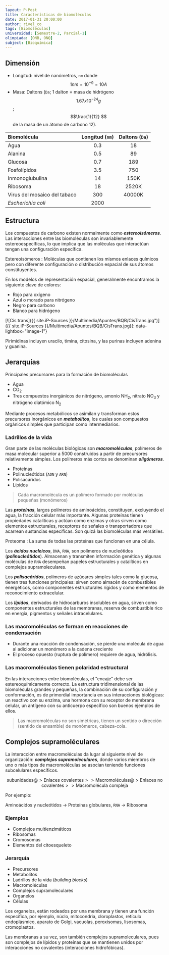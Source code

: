 ```yaml
---
layout: P-Post
title: Características de biomoléculas
date: 2017-01-31 20:00:00
author: rivel_co
tags: [Biomoléculas]
universidad: [Semestre-2, Parcial-1]
olimpiada: [ONB, ONQ]
subject: [Bioquímica]
---
```


## Dimensión

- Longitud: nivel de nanómetros, `nm` donde $$ 1nm = 10^{-9} = 10A $$
- Masa: Daltons (`Da`; 1 dalton = masa de hidrógeno $$ 1.67x10^{-24}g $$; $$\frac{1}{12} $$ de la masa de un átomo de carbono 12).

| Biomolécula               | Longitud (`nm`)       | Daltons (`Da`)     |
|:--------------------------|:---------------------:|:------------------:|
| Agua                      | 0.3                   | 18                 |
| Alanina                   | 0.5                   | 89                 |
| Glucosa                   | 0.7                   | 189                |
| Fosfolípidos              | 3.5                   | 750                |
| Inmonoglubulina           | 14                    | 150K               |
| Ribosoma                  | 18                    | 2520K              |
| Virus del mosaico del tabaco | 300                | 40000K             |
| *Escherichia coli*        | 2000                  |                    |

## Estructura

Los compuestos de carbono existen normalmente como ***estereoisómeros***. Las interacciones entre las biomoléculas son invariablemente estereoespecíficas, lo que implica que las moléculas que interactúan tengan una configuración específica.

Estereoisómeros
 : Moléculas que contienen los mismos enlaces químicos pero con diferente configuración o distribución espacial de sus átomos constituyentes.

En los modelos de representación espacial, generalmente encontramos la siguiente clave de colores:

- Rojo para oxígeno
- Azul o morado para nitrógeno
- Negro para carbono
- Blanco para hidrógeno

[![Cis trans]({{ site.iP-Sources }}/Multimedia/Apuntes/BQB/CisTrans.jpg")]({{ site.iP-Sources }}/Multimedia/Apuntes/BQB/CisTrans.jpg){: data-lightbox="image-1"}

Pirimidinas incluyen uracilo, timina, citosina, y las purinas incluyen adenina y guanina.

## Jerarquías

Principales precursores para la formación de biomoléculas

- Agua
- CO<sub>2</sub>
- Tres compuestos inorgánicos de nitrógeno, amonio NH<sub>2</sub>, nitrato NO<sub>3</sub> y nitrógeno diatómico N<sub>2</sub>

Mediante procesos metabólicos se asimilan y transforman estos precursores inorgánicos en ***metabolitos***, los cuales son compuestos orgánicos simples que participan como intermediarios.

### Ladrillos de la vida

Gran parte de las moléculas biológicas son ***macromoléculas***, polímeros de masa molecular superior a 5000 construidos a partir de precursores relativamente simples. Los polímeros más cortos se denominan ***oligómeros***.

- Proteínas
- Polinucleótidos (`ADN` y `ARN`)
- Polisacáridos
- Lípidos

> Cada macromolécula es un polímero formado por moléculas pequeñas (monómeros)

Las ***proteínas***, largos polímeros de aminoácidos, constituyen, excluyendo el agua, la fracción celular más importante. Algunas proteínas tienen propiedades catalíticas y actúan como enzimas y otras sirven como elementos estructurales, receptores de señales o transportadores que acarrean sustancias específicas. Son quizá las biomoléculas más versátiles.

Proteoma
 : La suma de todas las proteínas que funcionan en una célula.

Los ***ácidos nucleicos***, `DNA`, `RNA`, son polímeros de nucleótidos (***polinucleótidos***). Almacenan y transmiten información genética y algunas moléculas de `RNA` desempeñan papeles estructurales y catalíticos en complejos supramoleculares.

Los ***polisacáridos***, polímeros de azúcares simples tales como la glucosa, tienen tres funciones principales: sirven como almacén de combustibles energéticos, como componentes estructurales rígidos y como elementos de reconocimiento extracelular.

Los ***lípidos***, derivados de hidrocarburos insolubles en agua, sirven como componentes estructurales de las membranas, reserva de combustible rico en energía, pigmentos y señales intracelulares.

### Las macromoléculas se forman en reacciones de condensación

- Durante una reacción de condensación, se pierde una molécula de agua al adicionar un monómero a la cadena creciente
- El proceso opuesto (ruptura de polímero) requiere de agua, hidrólisis.

### Las macromoléculas tienen polaridad estructural

En las interacciones entre biomoléculas, el "encaje" debe ser estereoquímicamente correcto. La estructura tridimensional de las biomoléculas grandes y pequeñas, la combinación de su configuración y conformación, es de primordial importancia en sus interacciones biológicas: un reactivo con su enzima, una hormona con su receptor de membrana celular, un antígeno con su anticuerpo específico son buenos ejemplos de ellos.

> Las macromoléculas no son simétricas, tienen un sentido o dirección (sentido de ensamble) de monómeros, cabeza-cola.

## Complejos supramoléculares

La interacción entre macromoléculas da lugar al siguiente nivel de organización: ***complejos supramoleculares***, donde varios miembros de uno o más tipos de macromoléculas se asocian teniendo funciones subcelulares específicos.

$$
\text{subunidades} @>{\text{Enlaces covalentes}}>> \text{Macromoléculas} @>{\text{Enlaces no covalentes}}>> \text{Macromolécula compleja}
$$

Por ejemplo:

Aminoácidos y nucleótidos -> Proteínas globulares, `RNA` -> Ribosoma

### Ejemplos

- Complejos multienzimáticos
- Ribosomas
- Cromosomas
- Elementos del citoesqueleto

### Jerarquía

- Precursores
- Metabolitos
- Ladrillos de la vida (*building blocks*)
- Macromoléculas
- Complejos supramoleculares
- Organelos
- Células

Los organelos, están rodeados por una membrana y tienen una función específica, por ejemplo, núclo, mitocondria, cloroplastos, retículo endoplásmico, aparato de Golgi, vacuolas, peroxisomas, lisosomas, cromoplastos.

Las membranas a su vez, son también complejos supramoleculares, pues son complejos de lípidos y proteínas que se mantienen unidos por interacciones no covalentes (interacciones hidrofóbicas).
